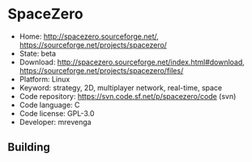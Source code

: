 # SpaceZero

- Home: http://spacezero.sourceforge.net/, https://sourceforge.net/projects/spacezero/
- State: beta
- Download: http://spacezero.sourceforge.net/index.html#download, https://sourceforge.net/projects/spacezero/files/
- Platform: Linux
- Keyword: strategy, 2D, multiplayer network, real-time, space
- Code repository: https://svn.code.sf.net/p/spacezero/code (svn)
- Code language: C
- Code license: GPL-3.0
- Developer: mrevenga

## Building
